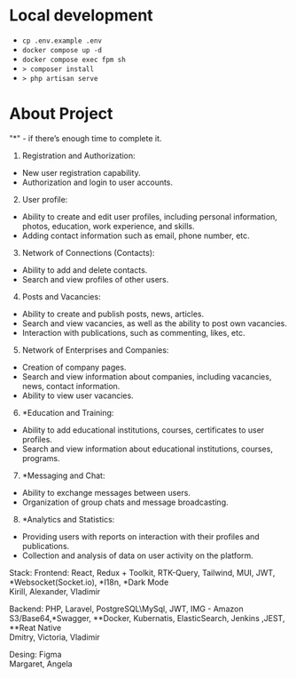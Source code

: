 # Local development

- `cp .env.example .env`
- `docker compose up -d`
- `docker compose exec fpm sh`
- `> composer install`
- `> php artisan serve`

# About Project
"*" - if there’s enough time to complete it.
1. Registration and Authorization:
-	New user registration capability.
-	Authorization and login to user accounts.
2. User profile:
-	Ability to create and edit user profiles, including personal information, photos, education, work experience, and skills.
-	Adding contact information such as email, phone number, etc.
3. Network of Connections (Contacts):
-	Ability to add and delete contacts.
-	Search and view profiles of other users.
4. Posts and Vacancies:
-	Ability to create and publish posts, news, articles.
-	Search and view vacancies, as well as the ability to post own vacancies.
-	Interaction with publications, such as commenting, likes, etc.
5. Network of Enterprises and Companies:
-	Creation of company pages.
-	Search and view information about companies, including vacancies, news, contact information.
-	Ability to view user vacancies.
6. *Education and Training:
-	Ability to add educational institutions, courses, certificates to user profiles.
-	Search and view information about educational institutions, courses, programs.
7.  *Messaging and Chat:
-	Ability to exchange messages between users.
-	Organization of group chats and message broadcasting.
8. *Analytics and Statistics:
-	Providing users with reports on interaction with their profiles and publications.
-	Collection and analysis of data on user activity on the platform.
     
Stack:
Frontend: React, Redux + Toolkit, RTK-Query, Tailwind, MUI, JWT, *Websocket(Socket.io), *I18n, *Dark Mode  
Kirill, Alexander, Vladimir

Backend: PHP, Laravel, PostgreSQL\MySql, JWT, IMG - Amazon S3/Base64,*Swagger, 
**Docker, Kubernatis, ElasticSearch, Jenkins ,JEST,
**Reat Native  
Dmitry, Victoria, Vladimir

Desing: Figma  
Margaret, Angela
